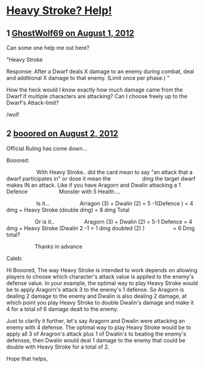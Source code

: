 # [Heavy Stroke? Help!](https://community.fantasyflightgames.com/topic/68379-heavy-stroke-help/)

## 1 [GhostWolf69 on August 1, 2012](https://community.fantasyflightgames.com/topic/68379-heavy-stroke-help/?do=findComment&comment=666847)

Can some one help me out here?

"Heavy Stroke

Response: After a Dwarf deals X damage to an enemy during combat, deal and additional X damage to that enemy. (Limit once per phase.) "

How the heck would I know exactly how much damage came from the Dwarf if multiple characters are attacking?
Can I choose freely up to the Dwarf's Attack-limit?

/wolf

## 2 [booored on August 2, 2012](https://community.fantasyflightgames.com/topic/68379-heavy-stroke-help/?do=findComment&comment=667844)

Official Ruling has come down…

Booored:

                    With Heavy Stroke.. did the card mean to say "an attack that a dwarf participates in" or dose it mean the
                    dmg the target dwarf makes IN an attack. Like if you have Aragorn and Dwalin attacking a 1 Defence
                    Monster with 5 Health….

                    Is it…
                   Arragon (3) + Dwalin (2) = 5 -1(Defence ) = 4 dmg + Heavy Stroke (double dmg) = 8 dmg Total

                   Or is it..
                   Aragorn (3) + Dwalin (2) = 5-1 Defence = 4 dmg + Heavy Stroke (Dwalin 2 -1 = 1 dmg doubled (2) )
                  = 6 Dmg total?

                   Thanks in advance

Caleb:

Hi Booored,
The way Heavy Stroke is intended to work depends on allowing players to choose which character's attack value is applied to the enemy's defense value. In your example, the optimal way to play Heavy Stroke would be to apply Aragorn's attack 3 to the enemy's 1 defense. So Aragorn is dealing 2 damage to the enemy and Dwalin is also dealing 2 damage, at which point you play Heavy Stroke to double Dwalin's damage and make it 4 for a total of 6 damage dealt to the enemy.

Just to clarify it further, let's say Aragorn and Dwalin were attacking an enemy with 4 defense. The optimal way to play Heavy Stroke would be to apply all 3 of Aragron's attack plus 1 of Dwalin's to beating the enemy's defensse, then Dwalin would deal 1 damage to the enemy that could be double with Heavy Stroke for a total of 2.

Hope that helps,

